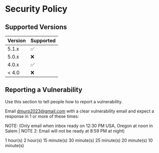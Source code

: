 # Security Policy

## Supported Versions

| Version | Supported          |
| ------- | ------------------ |
| 5.1.x   | :white_check_mark: |
| 5.0.x   | :x:                |
| 4.0.x   | :white_check_mark: |
| < 4.0   | :x:                |

## Reporting a Vulnerability
Use this section to tell people how to report a vulnerability.

Email dmurp2023@gmail.com with a clear vulnerability email and expect a response in 1 or more of these times:

NOTE: (Only email when inbox ready on 12:30 PM USA, Oregon at noon in Salem | NOTE 2: Email will not be ready at 8:59 PM at night)

1 hour(s)
2 hour(s) 
15 minute(s)
30 minute(s)
25 minute(s)
20 minute(s)
10 minute(s)
